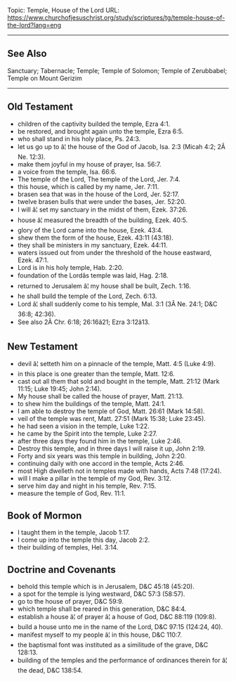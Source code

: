 Topic: Temple, House of the Lord
URL: https://www.churchofjesuschrist.org/study/scriptures/tg/temple-house-of-the-lord?lang=eng

---

## See Also

Sanctuary; Tabernacle; Temple; Temple of Solomon; Temple of Zerubbabel; Temple on Mount Gerizim

---

## Old Testament

- children of the captivity builded the temple, Ezra 4:1.
- be restored, and brought again unto the temple, Ezra 6:5.
- who shall stand in his holy place, Ps. 24:3.
- let us go up to â¦ the house of the God of Jacob, Isa. 2:3 (Micah 4:2; 2Â Ne. 12:3).
- make them joyful in my house of prayer, Isa. 56:7.
- a voice from the temple, Isa. 66:6.
- The temple of the Lord, The temple of the Lord, Jer. 7:4.
- this house, which is called by my name, Jer. 7:11.
- brasen sea that was in the house of the Lord, Jer. 52:17.
- twelve brasen bulls that were under the bases, Jer. 52:20.
- I will â¦ set my sanctuary in the midst of them, Ezek. 37:26.
- house â¦ measured the breadth of the building, Ezek. 40:5.
- glory of the Lord came into the house, Ezek. 43:4.
- shew them the form of the house, Ezek. 43:11 (43:18).
- they shall be ministers in my sanctuary, Ezek. 44:11.
- waters issued out from under the threshold of the house eastward, Ezek. 47:1.
- Lord is in his holy temple, Hab. 2:20.
- foundation of the Lordâs temple was laid, Hag. 2:18.
- returned to Jerusalem â¦ my house shall be built, Zech. 1:16.
- he shall build the temple of the Lord, Zech. 6:13.
- Lord â¦ shall suddenly come to his temple, Mal. 3:1 (3Â Ne. 24:1; D&C 36:8; 42:36).
- See also 2Â Chr. 6:18; 26:16â21; Ezra 3:12â13.

## New Testament

- devil â¦ setteth him on a pinnacle of the temple, Matt. 4:5 (Luke 4:9).
- in this place is one greater than the temple, Matt. 12:6.
- cast out all them that sold and bought in the temple, Matt. 21:12 (Mark 11:15; Luke 19:45; John 2:14).
- My house shall be called the house of prayer, Matt. 21:13.
- to shew him the buildings of the temple, Matt. 24:1.
- I am able to destroy the temple of God, Matt. 26:61 (Mark 14:58).
- veil of the temple was rent, Matt. 27:51 (Mark 15:38; Luke 23:45).
- he had seen a vision in the temple, Luke 1:22.
- he came by the Spirit into the temple, Luke 2:27.
- after three days they found him in the temple, Luke 2:46.
- Destroy this temple, and in three days I will raise it up, John 2:19.
- Forty and six years was this temple in building, John 2:20.
- continuing daily with one accord in the temple, Acts 2:46.
- most High dwelleth not in temples made with hands, Acts 7:48 (17:24).
- will I make a pillar in the temple of my God, Rev. 3:12.
- serve him day and night in his temple, Rev. 7:15.
- measure the temple of God, Rev. 11:1.

## Book of Mormon

- I taught them in the temple, Jacob 1:17.
- I come up into the temple this day, Jacob 2:2.
- their building of temples, Hel. 3:14.

## Doctrine and Covenants

- behold this temple which is in Jerusalem, D&C 45:18 (45:20).
- a spot for the temple is lying westward, D&C 57:3 (58:57).
- go to the house of prayer, D&C 59:9.
- which temple shall be reared in this generation, D&C 84:4.
- establish a house â¦ of prayer â¦ a house of God, D&C 88:119 (109:8).
- build a house unto me in the name of the Lord, D&C 97:15 (124:24, 40).
- manifest myself to my people â¦ in this house, D&C 110:7.
- the baptismal font was instituted as a similitude of the grave, D&C 128:13.
- building of the temples and the performance of ordinances therein for â¦ the dead, D&C 138:54.

